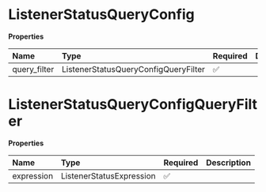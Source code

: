 # ListenerStatusQueryConfig

**Properties**

| Name         | Type                                 | Required | Description |
| :----------- | :----------------------------------- | :------- | :---------- |
| query_filter | ListenerStatusQueryConfigQueryFilter | ✅       |             |

# ListenerStatusQueryConfigQueryFilter

**Properties**

| Name       | Type                     | Required | Description |
| :--------- | :----------------------- | :------- | :---------- |
| expression | ListenerStatusExpression | ✅       |             |

